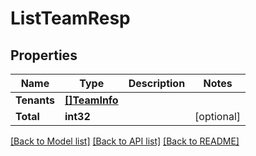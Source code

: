 # ListTeamResp

## Properties

Name | Type | Description | Notes
------------ | ------------- | ------------- | -------------
**Tenants** | [**[]TeamInfo**](TeamInfo.md) |  | 
**Total** | **int32** |  | [optional] 

[[Back to Model list]](../README.md#documentation-for-models) [[Back to API list]](../README.md#documentation-for-api-endpoints) [[Back to README]](../README.md)


